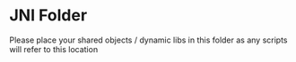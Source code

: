 # JNI Folder

Please place your shared objects / dynamic libs in this folder as
any scripts will refer to this location